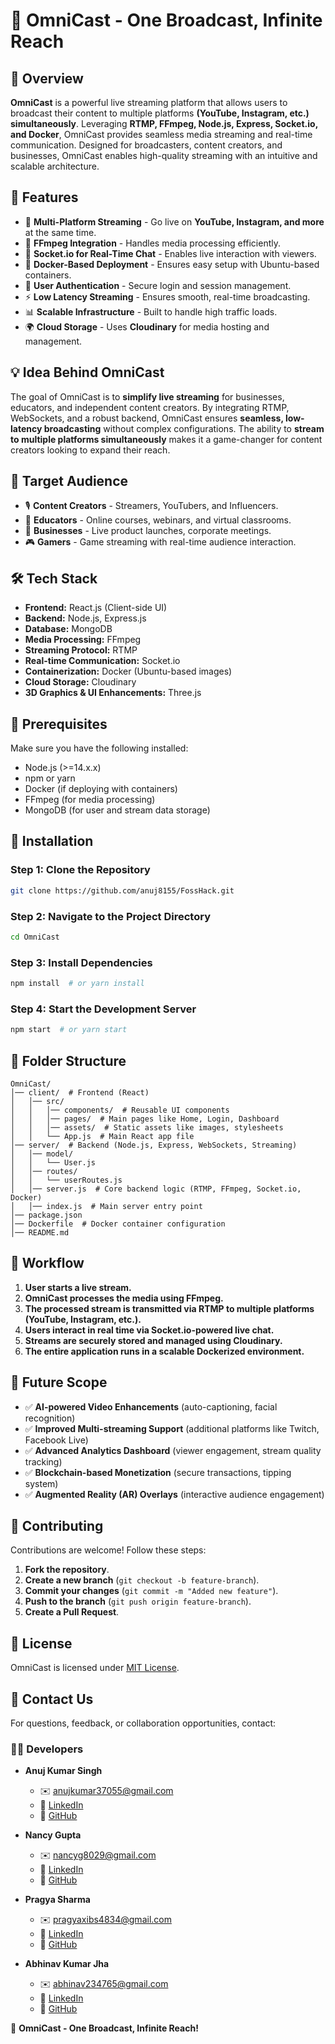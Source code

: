 # 🎥 OmniCast - One Broadcast, Infinite Reach

## 🌟 Overview

**OmniCast** is a powerful live streaming platform that allows users to broadcast their content to multiple platforms **(YouTube, Instagram, etc.) simultaneously**. Leveraging **RTMP, FFmpeg, Node.js, Express, Socket.io, and Docker**, OmniCast provides seamless media streaming and real-time communication. Designed for broadcasters, content creators, and businesses, OmniCast enables high-quality streaming with an intuitive and scalable architecture.

## 🚀 Features

- 📡 **Multi-Platform Streaming** - Go live on **YouTube, Instagram, and more** at the same time.
- 🎥 **FFmpeg Integration** - Handles media processing efficiently.
- 🔄 **Socket.io for Real-Time Chat** - Enables live interaction with viewers.
- 🐳 **Docker-Based Deployment** - Ensures easy setup with Ubuntu-based containers.
- 🔐 **User Authentication** - Secure login and session management.
- ⚡ **Low Latency Streaming** - Ensures smooth, real-time broadcasting.
- 📊 **Scalable Infrastructure** - Built to handle high traffic loads.
- 🌍 **Cloud Storage** - Uses **Cloudinary** for media hosting and management.

## 💡 Idea Behind OmniCast

The goal of OmniCast is to **simplify live streaming** for businesses, educators, and independent content creators. By integrating RTMP, WebSockets, and a robust backend, OmniCast ensures **seamless, low-latency broadcasting** without complex configurations. The ability to **stream to multiple platforms simultaneously** makes it a game-changer for content creators looking to expand their reach.

## 🎯 Target Audience

- 🎙 **Content Creators** - Streamers, YouTubers, and Influencers.
- 🏫 **Educators** - Online courses, webinars, and virtual classrooms.
- 🏢 **Businesses** - Live product launches, corporate meetings.
- 🎮 **Gamers** - Game streaming with real-time audience interaction.

## 🛠️ Tech Stack

- **Frontend:** React.js (Client-side UI)
- **Backend:** Node.js, Express.js
- **Database:** MongoDB
- **Media Processing:** FFmpeg
- **Streaming Protocol:** RTMP
- **Real-time Communication:** Socket.io
- **Containerization:** Docker (Ubuntu-based images)
- **Cloud Storage:** Cloudinary
- **3D Graphics & UI Enhancements:** Three.js

## 📌 Prerequisites

Make sure you have the following installed:

- Node.js (>=14.x.x)
- npm or yarn
- Docker (if deploying with containers)
- FFmpeg (for media processing)
- MongoDB (for user and stream data storage)

## 🔧 Installation

### Step 1: Clone the Repository
```sh
git clone https://github.com/anuj8155/FossHack.git
```

### Step 2: Navigate to the Project Directory
```sh
cd OmniCast
```

### Step 3: Install Dependencies
```sh
npm install  # or yarn install
```

### Step 4: Start the Development Server
```sh
npm start  # or yarn start
```

## 📁 Folder Structure

```
OmniCast/
│── client/  # Frontend (React)
│   │── src/
│   │   │── components/  # Reusable UI components
│   │   │── pages/  # Main pages like Home, Login, Dashboard
│   │   │── assets/  # Static assets like images, stylesheets
│   │   └── App.js  # Main React app file
│── server/  # Backend (Node.js, Express, WebSockets, Streaming)
│   │── model/
│   │   └── User.js
│   │── routes/
│   │   └── userRoutes.js
│   │── server.js  # Core backend logic (RTMP, FFmpeg, Socket.io, Docker)
│   │── index.js  # Main server entry point
│── package.json
│── Dockerfile  # Docker container configuration
│── README.md
```

## 📌 Workflow

1. **User starts a live stream.**
2. **OmniCast processes the media using FFmpeg.**
3. **The processed stream is transmitted via RTMP to multiple platforms (YouTube, Instagram, etc.).**
4. **Users interact in real time via Socket.io-powered live chat.**
5. **Streams are securely stored and managed using Cloudinary.**
6. **The entire application runs in a scalable Dockerized environment.**

## 🔮 Future Scope

- ✅ **AI-powered Video Enhancements** (auto-captioning, facial recognition)
- ✅ **Improved Multi-streaming Support** (additional platforms like Twitch, Facebook Live)
- ✅ **Advanced Analytics Dashboard** (viewer engagement, stream quality tracking)
- ✅ **Blockchain-based Monetization** (secure transactions, tipping system)
- ✅ **Augmented Reality (AR) Overlays** (interactive audience engagement)

## 🤝 Contributing

Contributions are welcome! Follow these steps:

1. **Fork the repository**.
2. **Create a new branch** (`git checkout -b feature-branch`).
3. **Commit your changes** (`git commit -m "Added new feature"`).
4. **Push to the branch** (`git push origin feature-branch`).
5. **Create a Pull Request**.

## 📜 License

OmniCast is licensed under [MIT License](LICENSE).

## 📧 Contact Us

For questions, feedback, or collaboration opportunities, contact:

### 👨‍💻 Developers

- **Anuj Kumar Singh**  
  - ✉️ [anujkumar37055@gmail.com](mailto:anujkumar37055@gmail.com)  
  - 🔗 [LinkedIn](https://www.linkedin.com/in/anuj-kumar-singh-64a81125a)  
  - 🐙 [GitHub](https://github.com/anuj8155)

- **Nancy Gupta**  
  - ✉️ [nancyg8029@gmail.com](mailto:nancyg8029@gmail.com)  
  - 🔗 [LinkedIn](http://www.linkedin.com/in/nancy-gupta-784b5025a)  
  - 🐙 [GitHub](https://github.com/Nancy0801)

- **Pragya Sharma**  
  - ✉️ [pragyaxibs4834@gmail.com](mailto:pragyaxibs4834@gmail.com)  
  - 🔗 [LinkedIn](https://www.linkedin.com/in/pragya-sharma-4a2136260)  
  - 🐙 [GitHub](https://github.com/pragya79)

- **Abhinav Kumar Jha**  
  - ✉️ [abhinav234765@gmail.com](mailto:abhinav234765@gmail.com)  
  - 🔗 [LinkedIn](https://www.linkedin.com/in/abhinav-kumar-jha-7b406b260)  
  - 🐙 [GitHub](https://github.com/Abhinav-alec)

🚀 **OmniCast - One Broadcast, Infinite Reach!**

